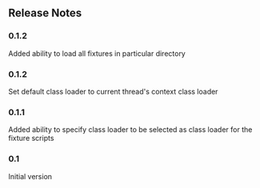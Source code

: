 Release Notes
-------------------------------
### 0.1.2
Added ability to load all fixtures in particular directory

### 0.1.2
Set default class loader to current thread's context class loader

### 0.1.1
Added ability to specify class loader to be selected as class loader for the fixture scripts

### 0.1
Initial version
